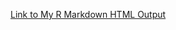 [Link to My R Markdown HTML Output](https://github.com/brianondiso/bellabeat_capstone_project/blob/main/bellabeat_case_study_final.html)
